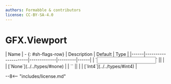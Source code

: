 ```yaml
---
authors: Formabble & contributors
license: CC-BY-SA-4.0
---
```



# GFX.Viewport

<div class="sh-parameters" markdown="1">
| Name | - {: #sh-flags-row} | Description | Default | Type |
|------|---------------------|-------------|---------|------|
| `<input>` || | | [`None`](../../types/#none) |
| `<output>` || | | [`Int4`](../../types/#int4) |

</div>



--8<-- "includes/license.md"

